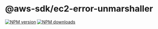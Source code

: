 # @aws-sdk/ec2-error-unmarshaller

[![NPM version](https://img.shields.io/npm/v/@aws-sdk/ec2-error-unmarshaller/preview.svg)](https://www.npmjs.com/package/@aws-sdk/ec2-error-unmarshaller)
[![NPM downloads](https://img.shields.io/npm/dm/@aws-sdk/ec2-error-unmarshaller.svg)](https://www.npmjs.com/package/@aws-sdk/ec2-error-unmarshaller)
